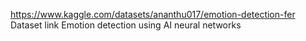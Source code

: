 https://www.kaggle.com/datasets/ananthu017/emotion-detection-fer
Dataset link
Emotion detection using AI neural networks
